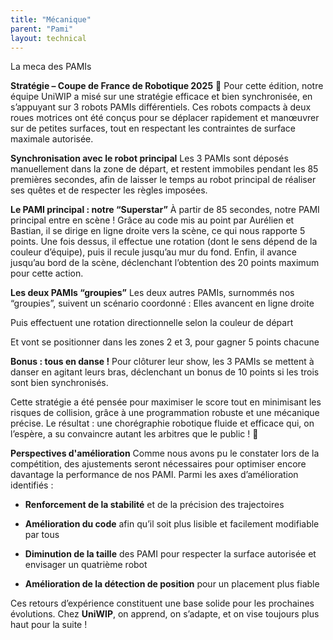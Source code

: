 ```yaml
---
title: "Mécanique"
parent: "Pami"
layout: technical
---
```


La meca des PAMIs

**Stratégie – Coupe de France de Robotique 2025** 🎯
Pour cette édition, notre équipe UniWIP a misé sur une stratégie efficace et bien synchronisée, en s’appuyant sur 3 robots PAMIs différentiels. Ces robots compacts à deux roues motrices ont été conçus pour se déplacer rapidement et manœuvrer sur de petites surfaces, tout en respectant les contraintes de surface maximale autorisée.

**Synchronisation avec le robot principal**
 Les 3 PAMIs sont déposés manuellement dans la zone de départ, et restent immobiles pendant les 85 premières secondes, afin de laisser le temps au robot principal de réaliser ses quêtes et de respecter les règles imposées.

**Le PAMI principal : notre “Superstar”**
 À partir de 85 secondes, notre PAMI principal entre en scène ! Grâce au code mis au point par Aurélien et Bastian, il se dirige en ligne droite vers la scène, ce qui nous rapporte 5 points. Une fois dessus, il effectue une rotation (dont le sens dépend de la couleur d’équipe), puis il recule jusqu’au mur du fond. Enfin, il avance jusqu’au bord de la scène, déclenchant l’obtention des 20 points maximum pour cette action.

**Les deux PAMIs “groupies”**
 Les deux autres PAMIs, surnommés nos “groupies”, suivent un scénario coordonné :
Elles avancent en ligne droite

Puis effectuent une rotation directionnelle selon la couleur de départ

Et vont se positionner dans les zones 2 et 3, pour gagner 5 points chacune

**Bonus : tous en danse !**
 Pour clôturer leur show, les 3 PAMIs se mettent à danser en agitant leurs bras, déclenchant un bonus de 10 points si les trois sont bien synchronisés.

Cette stratégie a été pensée pour maximiser le score tout en minimisant les risques de collision, grâce à une programmation robuste et une mécanique précise. Le résultat : une chorégraphie robotique fluide et efficace qui, on l’espère, a su convaincre autant les arbitres que le public ! 🎉


**Perspectives d'amélioration**
Comme nous avons pu le constater lors de la compétition, des ajustements seront nécessaires pour optimiser encore davantage la performance de nos PAMI.
Parmi les axes d’amélioration identifiés :
- **Renforcement de la stabilité** et de la précision des trajectoires

- **Amélioration du code** afin qu’il soit plus lisible et facilement modifiable par tous

- **Diminution de la taille** des PAMI pour respecter la surface autorisée et envisager un quatrième robot

- **Amélioration de la détection de position** pour un placement plus fiable

Ces retours d’expérience constituent une base solide pour les prochaines évolutions. Chez **UniWIP**, on apprend, on s’adapte, et on vise toujours plus haut pour la suite !


